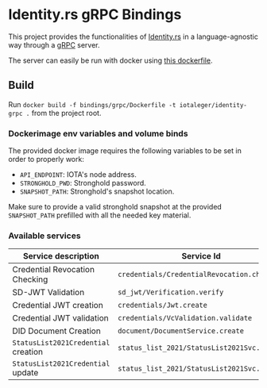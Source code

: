 # Identity.rs gRPC Bindings
This project provides the functionalities of [Identity.rs](https://github.com/iotaledger/identity.rs) in a language-agnostic way through a [gRPC](https://grpc.io) server.

The server can easily be run with docker using [this dockerfile](https://github.com/iotaledger/identity.rs/blob/grpc-bindings/bindings/grpc/Dockerfile).

## Build
Run `docker build -f bindings/grpc/Dockerfile -t iotaleger/identity-grpc .` from the project root.

### Dockerimage env variables and volume binds
The provided docker image requires the following variables to be set in order to properly work:
- `API_ENDPOINT`: IOTA's node address.
- `STRONGHOLD_PWD`: Stronghold password.
- `SNAPSHOT_PATH`: Stronghold's snapshot location.

Make sure to provide a valid stronghold snapshot at the provided `SNAPSHOT_PATH` prefilled with all the needed key material.

### Available services
| Service description            | Service Id                               | Proto File |
|--------------------------------|------------------------------------------|------------|
| Credential Revocation Checking | `credentials/CredentialRevocation.check` | [credentials.proto](https://github.com/iotaledger/identity.rs/blob/grpc-bindings/bindings/grpc/proto/credentials.proto) |
| SD-JWT Validation              | `sd_jwt/Verification.verify` | [sd_jwt.proto](https://github.com/iotaledger/identity.rs/blob/grpc-bindings/bindings/grpc/proto/sd_jwt.proto) |
| Credential JWT creation | `credentials/Jwt.create` | [credentials.proto](https://github.com/iotaledger/identity.rs/blob/grpc-bindings/bindings/grpc/proto/credentials.proto) |
| Credential JWT validation | `credentials/VcValidation.validate` | [credentials.proto](https://github.com/iotaledger/identity.rs/blob/grpc-bindings/bindings/grpc/proto/credentials.proto) |
| DID Document Creation | `document/DocumentService.create` | [document.proto](https://github.com/iotaledger/identity.rs/blob/grpc-bindings/bindings/grpc/proto/document.proto) |
| `StatusList2021Credential` creation | `status_list_2021/StatusList2021Svc.create` | [status_list_2021.proto](https://github.com/iotaledger/identity.rs/blob/grpc-bindings/bindings/grpc/proto/status_list_2021.proto) |
| `StatusList2021Credential` update | `status_list_2021/StatusList2021Svc.update` | [status_list_2021.proto](https://github.com/iotaledger/identity.rs/blob/grpc-bindings/bindings/grpc/proto/status_list_2021.proto) |


